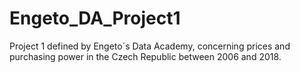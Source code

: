 # Engeto_DA_Project1
Project 1 defined by Engeto´s Data Academy, concerning prices and purchasing power in the Czech Republic between 2006 and 2018. 
